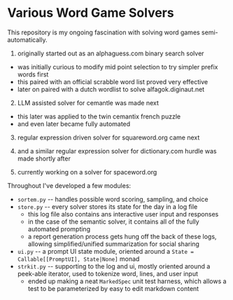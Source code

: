 # Various Word Game Solvers

This repository is my ongoing fascination with solving word games semi-automatically.

1. originally started out as an alphaguess.com binary search solver
  - was initially curious to modify mid point selection to try simpler prefix words first
  - this paired with an official scrabble word list proved very effective
  - later on paired with a dutch wordlist to solve alfagok.diginaut.net

2. LLM assisted solver for cemantle was made next
  - this later was applied to the twin cemantix french puzzle
  - and even later became fully automated

3. regular expression driven solver for squareword.org came next

4. and a similar regular expression solver for dictionary.com hurdle was made shortly after

5. currently working on a solver for spaceword.org

Throughout I've developed a few modules:
- `sortem.py` -- handles possible word scoring, sampling, and choice
- `store.py` -- every solver stores its state for the day in a log file
  - this log file also contains ans interactive user input and responses
  - in the case of the semantic solver, it contains all of the fully automated prompting
  - a report generation process gets hung off the back of these logs, allowing
    simplified/unified summarization for social sharing
- `ui.py` -- a prompt UI state module, oriented around a
  `State = Callable[[PromptUI], State|None]` monad
- `strkit.py` -- supporting to the log and ui, mostly oriented around a
  peek-able iterator, used to tokenize word, lines, and user input
  - ended up making a neat `MarkedSpec` unit test harness, which allows a test
    to be parameterized by easy to edit markdown content
